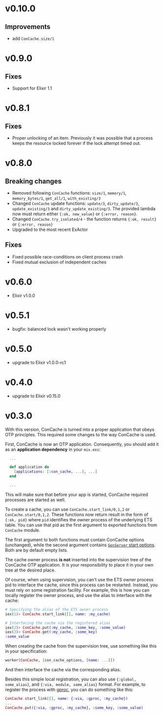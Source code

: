 # v0.10.0

## Improvements
- add `ConCache.size/1`

# v0.9.0

## Fixes
- Support for Elixir 1.1

# v0.8.1

## Fixes
- Proper unlocking of an item. Previously it was possible that a process keeps the resource locked forever if the lock attempt timed out.

# v0.8.0

## Breaking changes
- Removed following `ConCache` functions: `size/1`, `memory/1`, `memory_bytes/1`, `get_all/1`, `with_existing/3`
- Changed `ConCache` update functions: `update/3`, `dirty_update/3`, `update_existing/3` and `dirty_update_existing/3`. The provided lambda now must return either `{:ok, new_value}` or `{:error, reason}`.
- Changed `ConCache.try_isolated/4` - the function returns `{:ok, result}` or `{:error, reason}`
- Upgraded to the most recent ExActor

## Fixes
- Fixed possible race-conditions on client process crash
- Fixed mutual exclusion of independent caches

# v0.6.0
- Elixir v1.0.0

# v0.5.1
- bugfix: balanced lock wasn't working properly

# v0.5.0
- upgrade to Elixir v1.0.0-rc1

# v0.4.0
- upgrade to Elixir v0.15.0

# v0.3.0

With this version, ConCache is turned into a proper application that obeys OTP principles. This required some changes to the way ConCache is used.

First, ConCache is now an OTP application. Consequently, you should add it as an **application dependency** in your `mix.exs`:

```elixir
  ...

  def application do
    [applications: [:con_cache, ...], ...]
  end

  ...
```

This will make sure that before your app is started, ConCache required processes are started as well.

To create a cache, you can use `ConCache.start_link/0,1,2` or `ConCache.start/0,1,2`. These functions now return result in the form of `{:ok, pid}` where `pid` identifies the owner process of the underlying ETS table. You can use that pid as the first argument to exported functions from `ConCache` module.

The first argument to both functions must contain ConCache options (unchanged), while the second argument contains [`GenServer` start options](http://elixir-lang.org/docs/stable/elixir/GenServer.html#t:options/0). Both are by default empty lists.

The cache owner process **is not** inserted into the supervision tree of the ConCache OTP application. It is your responsibility to place it in your own tree at the desired place.

Of course, when using supervision, you can't use the ETS owner process pid to interface the cache, since this process can be restarted. Instead, you must rely on some registration facility. For example, this is how you can locally register the owner process, and use the alias to interface with the cache:

```elixir
# Specifying the alias of the ETS owner process
iex(1)> ConCache.start_link([], name: :my_cache)

# Interfacing the cache via the registered alias
iex(2)> ConCache.put(:my_cache, :some_key, :some_value)
iex(3)> ConCache.get(:my_cache, :some_key)
:some_value
```

When creating the cache from the supervision tree, use something like this in your specification:

```elixir
worker(ConCache, [con_cache_options, [name: ...]])
```

And then interface the cache via the corresponding alias.

Besides this simple local registration, you can also use `{:global, some_alias}`, and `{:via, module, some_alias}` format. For example, to register the process with [gproc](https://github.com/uwiger/gproc), you can do something like this:

```elixir
ConCache.start_link([], name: {:via, :gproc, :my_cache})
...
ConCache.put({:via, :gproc, :my_cache}, :some_key, :some_value)
```